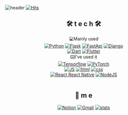 ![header](https://capsule-render.vercel.app/api?type=waving&color=gradient&height=300&section=header&text=CMS&fontSize=70)
[![Hits](https://hits.seeyoufarm.com/api/count/incr/badge.svg?url=https%3A%2F%2Fgithub.com%2Fmstagon&count_bg=%234BC3E9&title_bg=%2300FF9C&icon=bilibili.svg&icon_color=%23E30000&title=Today&edge_flat=false)](https://github.com/mstagon)
<div align=center>

## 🛠️ t e c h 🛠️
💻Mainly used
<br>
[![Python](https://img.shields.io/badge/Python-3776AB?style=flat-square&logo=python&logoColor=white)](https://github.com/mstagon)
[![Flask](https://img.shields.io/badge/Flask-000000?style=flat-square&logo=flask&logoColor=white)](https://github.com/mstagon)
[![FastApi](https://img.shields.io/badge/FastApi-009688?style=flat-square&logo=fastapi&logoColor=white)](https://github.com/mstagon)
[![Django](https://img.shields.io/badge/Django-092E20?style=flat-square&logo=django&logoColor=white)](https://github.com/mstagon)
<br>
[![Dart](https://img.shields.io/badge/Dart-0175C2?style=flat-square&logo=dart&logoColor=white)](https://github.com/mstagon)
[![Flutter](https://img.shields.io/badge/Flutter-51BFF0?style=flat-square&logo=flutter&logoColor=white)](https://github.com/mstagon)
<br>
⌨️I've used it
<br>
[![Tensorflow](https://img.shields.io/badge/TensorFlow-FF6F00?style=flat-square&logo=tensorflow&logoColor=white)](https://github.com/mstagon)
[![PyTorch](https://img.shields.io/badge/PyTorch-EE4C2C?style=flat-square&logo=pytorch&logoColor=white)](https://github.com/mstagon)
<br>
[![JS](https://img.shields.io/badge/JavaScript-F7DF1E?style=flat-square&logo=JavaScript&logoColor=black)](https://github.com/mstagon) [![html](https://img.shields.io/badge/Html-E34F26?style=flat-square&logo=Html5&logoColor=white)](https://github.com/mstagon) [![css](https://img.shields.io/badge/CSS-1572B6?style=flat-square&logo=CSS3&logoColor=white)](https://github.com/mstagon)
<br>
[![React,React Native](https://img.shields.io/badge/React%20/%20ReactNative-61DAFB?style=flat-square&logo=React&logoColor=black)](https://github.com/mstagon) [![NodeJS](https://img.shields.io/badge/Node.js-339933?style=flat-square&logo=Node.js&logoColor=white)](https://github.com/mstagon)
<br>
<br>
## 💫 m e 
[![Notion](https://img.shields.io/badge/Notion-000000?style=flat-square&logo=notion&logoColor=white)](https://github.com/mstagon)  [![Gmail](https://img.shields.io/badge/Gmail-EA4335?style=flat-square&logo=Gmail&logoColor=white)](mailto:devcms21@gmail.com)
[![stats](https://github-readme-stats.vercel.app/api?username=mstagon)](https://github.com/anuraghazra/github-readme-stats)
